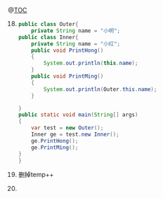 @[TOC](6月6日考核)

18. ```java
    public class Outer{
        private String name = "小明";
    public class Inner{
        private String name = "小红";
        public void PrintHong()
        {
            System.out.println(this.name);
        }
        public void PrintMing()
        {
            System.out.println(Outer.this.name);
        }
    
    }
    public static void main(String[] args)
    {
        var test = new Outer();
        Inner ge = test.new Inner();
        ge.PrintHong();
        ge.PrintMing();
    }
    }
    ```

19. 删掉temp++

20. 